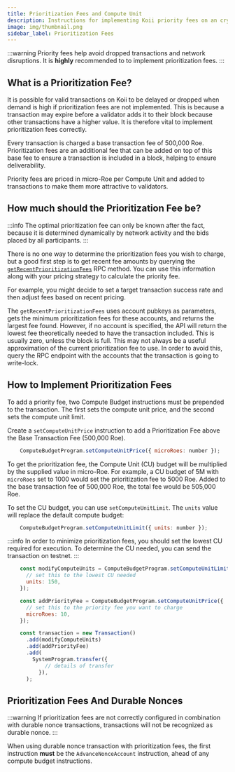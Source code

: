 ```yaml
---
title: Prioritization Fees and Compute Unit
description: Instructions for implementing Koii priority fees on an cryptocurrency exchange.
image: img/thumbnail.png
sidebar_label: Prioritization Fees
---
```


:::warning
Priority fees help avoid dropped transactions and network disruptions. It is **highly** recommended to to implement prioritization fees.
:::

## What is a Prioritization Fee?

It is possible for valid transactions on Koii to be delayed or dropped when demand is high if prioritization fees are not implemented. This is because a transaction may expire before a validator adds it to their block because other transactions have a higher value. It is therefore vital to implement prioritization fees correctly.

Every transaction is charged a base transaction fee of 500,000 Roe. Prioritization fees are an additional fee that can be added on top of this base fee to ensure a transaction is included in a block, helping to ensure deliverability.

Priority fees are priced in micro-Roe per Compute Unit and added to transactions to make them more attractive to validators.

## How much should the Prioritization Fee be?

:::info
The optimal prioritization fee can only be known after the fact, because it is determined dynamically by network activity and the bids placed by all participants.
:::

There is no one way to determine the prioritization fees you wish to charge, but a good first step is to get recent fee amounts by querying the [`getRecentPrioritizationFees`](/develop/rpcapi/http/getrecentprioritizationfees) RPC method. You can use this information along with your pricing strategy to calculate the priority fee.

For example, you might decide to set a target transaction success rate and then adjust fees based on recent pricing.

The `getRecentPrioritizationFees` uses account pubkeys as parameters, gets the minimum prioritization fees for these accounts, and returns the largest fee found. However, if no account is specified, the API will return the lowest fee theoretically needed to have the transaction included. This is usually zero, unless the block is full. This may not always be a useful approximation of the current prioritization fee to use. In order to avoid this, query the RPC endpoint with the accounts that the transaction is going to write-lock.

## How to Implement Prioritization Fees

To add a priority fee, two Compute Budget instructions must be prepended to the transaction. The first sets the compute unit price, and the second sets the compute unit limit.

<!-- #### Info

Here, you can also find a more detailed developer [guide on how to use priority fees](/developers/guides/advanced/how-to-use-priority-fees) which includes more information about implementing priority fees. -->

Create a `setComputeUnitPrice` instruction to add a Prioritization Fee above the Base Transaction Fee (500,000 Roe).

<!-- TODO: These need to be updated to Koii but at the time of the writing our k2-web3.js doesn't include them -->
<!--     // import { ComputeBudgetProgram } from "@solana/web3.js" -->

```js
    ComputeBudgetProgram.setComputeUnitPrice({ microRoes: number });
```

To get the prioritization fee, the Compute Unit (CU) budget will be multiplied by the supplied value in micro-Roe. For example, a CU budget of 5M with `microRoes` set to 1000 would set the prioritization fee to 5000 Roe. Added to the base transaction fee of 500,000 Roe, the total fee would be 505,000 Roe.

To set the CU budget, you can use `setComputeUnitLimit`. The `units` value will replace the default compute budget:

<!-- TODO: These need to be updated to Koii but at the time of the writing our k2-web3.js doesn't include them -->
<!-- // import { ComputeBudgetProgram } from "@solana/web3.js" -->

```js
    ComputeBudgetProgram.setComputeUnitLimit({ units: number });
```

:::info
In order to minimize prioritization fees, you should set the lowest CU required for execution. To determine the CU needed, you can send the transaction on testnet.
:::

<!-- TODO: These need to be updated to Koii but at the time of the writing our k2-web3.js doesn't include them -->
<!-- // import { ... } from "@solana/web3.js" -->

```js
    const modifyComputeUnits = ComputeBudgetProgram.setComputeUnitLimit({
      // set this to the lowest CU needed
      units: 150,
    });

    const addPriorityFee = ComputeBudgetProgram.setComputeUnitPrice({
      // set this to the priority fee you want to charge
      microRoes: 10,
    });

    const transaction = new Transaction()
      .add(modifyComputeUnits)
      .add(addPriorityFee)
      .add(
        SystemProgram.transfer({
            // details of transfer
          }),
      );
```

## Prioritization Fees And Durable Nonces

:::warning
If prioritization fees are not correctly configured in combination with durable nonce transactions, transactions will not be recognized as durable nonce.
:::

When using durable nonce transaction with prioritization fees, the first instruction **must** be the `AdvanceNonceAccount` instruction, ahead of any compute budget instructions.
